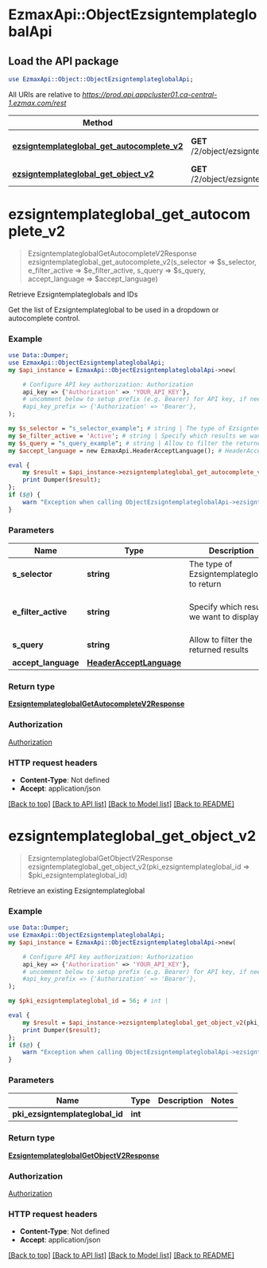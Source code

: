 # EzmaxApi::ObjectEzsigntemplateglobalApi

## Load the API package
```perl
use EzmaxApi::Object::ObjectEzsigntemplateglobalApi;
```

All URIs are relative to *https://prod.api.appcluster01.ca-central-1.ezmax.com/rest*

Method | HTTP request | Description
------------- | ------------- | -------------
[**ezsigntemplateglobal_get_autocomplete_v2**](ObjectEzsigntemplateglobalApi.md#ezsigntemplateglobal_get_autocomplete_v2) | **GET** /2/object/ezsigntemplateglobal/getAutocomplete/{sSelector} | Retrieve Ezsigntemplateglobals and IDs
[**ezsigntemplateglobal_get_object_v2**](ObjectEzsigntemplateglobalApi.md#ezsigntemplateglobal_get_object_v2) | **GET** /2/object/ezsigntemplateglobal/{pkiEzsigntemplateglobalID} | Retrieve an existing Ezsigntemplateglobal


# **ezsigntemplateglobal_get_autocomplete_v2**
> EzsigntemplateglobalGetAutocompleteV2Response ezsigntemplateglobal_get_autocomplete_v2(s_selector => $s_selector, e_filter_active => $e_filter_active, s_query => $s_query, accept_language => $accept_language)

Retrieve Ezsigntemplateglobals and IDs

Get the list of Ezsigntemplateglobal to be used in a dropdown or autocomplete control.

### Example
```perl
use Data::Dumper;
use EzmaxApi::ObjectEzsigntemplateglobalApi;
my $api_instance = EzmaxApi::ObjectEzsigntemplateglobalApi->new(

    # Configure API key authorization: Authorization
    api_key => {'Authorization' => 'YOUR_API_KEY'},
    # uncomment below to setup prefix (e.g. Bearer) for API key, if needed
    #api_key_prefix => {'Authorization' => 'Bearer'},
);

my $s_selector = "s_selector_example"; # string | The type of Ezsigntemplateglobals to return
my $e_filter_active = 'Active'; # string | Specify which results we want to display.
my $s_query = "s_query_example"; # string | Allow to filter the returned results
my $accept_language = new EzmaxApi.HeaderAcceptLanguage(); # HeaderAcceptLanguage | 

eval {
    my $result = $api_instance->ezsigntemplateglobal_get_autocomplete_v2(s_selector => $s_selector, e_filter_active => $e_filter_active, s_query => $s_query, accept_language => $accept_language);
    print Dumper($result);
};
if ($@) {
    warn "Exception when calling ObjectEzsigntemplateglobalApi->ezsigntemplateglobal_get_autocomplete_v2: $@\n";
}
```

### Parameters

Name | Type | Description  | Notes
------------- | ------------- | ------------- | -------------
 **s_selector** | **string**| The type of Ezsigntemplateglobals to return | 
 **e_filter_active** | **string**| Specify which results we want to display. | [optional] [default to &#39;Active&#39;]
 **s_query** | **string**| Allow to filter the returned results | [optional] 
 **accept_language** | [**HeaderAcceptLanguage**](.md)|  | [optional] 

### Return type

[**EzsigntemplateglobalGetAutocompleteV2Response**](EzsigntemplateglobalGetAutocompleteV2Response.md)

### Authorization

[Authorization](../README.md#Authorization)

### HTTP request headers

 - **Content-Type**: Not defined
 - **Accept**: application/json

[[Back to top]](#) [[Back to API list]](../README.md#documentation-for-api-endpoints) [[Back to Model list]](../README.md#documentation-for-models) [[Back to README]](../README.md)

# **ezsigntemplateglobal_get_object_v2**
> EzsigntemplateglobalGetObjectV2Response ezsigntemplateglobal_get_object_v2(pki_ezsigntemplateglobal_id => $pki_ezsigntemplateglobal_id)

Retrieve an existing Ezsigntemplateglobal



### Example
```perl
use Data::Dumper;
use EzmaxApi::ObjectEzsigntemplateglobalApi;
my $api_instance = EzmaxApi::ObjectEzsigntemplateglobalApi->new(

    # Configure API key authorization: Authorization
    api_key => {'Authorization' => 'YOUR_API_KEY'},
    # uncomment below to setup prefix (e.g. Bearer) for API key, if needed
    #api_key_prefix => {'Authorization' => 'Bearer'},
);

my $pki_ezsigntemplateglobal_id = 56; # int | 

eval {
    my $result = $api_instance->ezsigntemplateglobal_get_object_v2(pki_ezsigntemplateglobal_id => $pki_ezsigntemplateglobal_id);
    print Dumper($result);
};
if ($@) {
    warn "Exception when calling ObjectEzsigntemplateglobalApi->ezsigntemplateglobal_get_object_v2: $@\n";
}
```

### Parameters

Name | Type | Description  | Notes
------------- | ------------- | ------------- | -------------
 **pki_ezsigntemplateglobal_id** | **int**|  | 

### Return type

[**EzsigntemplateglobalGetObjectV2Response**](EzsigntemplateglobalGetObjectV2Response.md)

### Authorization

[Authorization](../README.md#Authorization)

### HTTP request headers

 - **Content-Type**: Not defined
 - **Accept**: application/json

[[Back to top]](#) [[Back to API list]](../README.md#documentation-for-api-endpoints) [[Back to Model list]](../README.md#documentation-for-models) [[Back to README]](../README.md)

